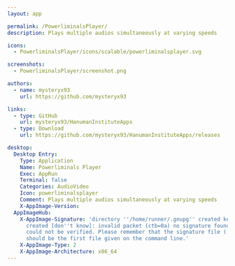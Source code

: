 ```yaml
---
layout: app

permalink: /PowerliminalsPlayer/
description: Plays multiple audios simultaneously at varying speeds

icons:
  - PowerliminalsPlayer/icons/scalable/powerliminalsplayer.svg

screenshots:
  - PowerliminalsPlayer/screenshot.png

authors:
  - name: mysteryx93
    url: https://github.com/mysteryx93

links:
  - type: GitHub
    url: mysteryx93/HanumanInstituteApps
  - type: Download
    url: https://github.com/mysteryx93/HanumanInstituteApps/releases

desktop:
  Desktop Entry:
    Type: Application
    Name: Powerliminals Player
    Exec: AppRun
    Terminal: false
    Categories: AudioVideo
    Icon: powerliminalsplayer
    Comment: Plays multiple audios simultaneously at varying speeds
    X-AppImage-Version: 
  AppImageHub:
    X-AppImage-Signature: 'directory ''/home/runner/.gnupg'' created keybox ''/home/runner/.gnupg/pubring.kbx''
      created [don''t know]: invalid packet (ctb=0a) no signature found the signature
      could not be verified. Please remember that the signature file (.sig or .asc)
      should be the first file given on the command line.'
    X-AppImage-Type: 2
    X-AppImage-Architecture: x86_64
---
```

